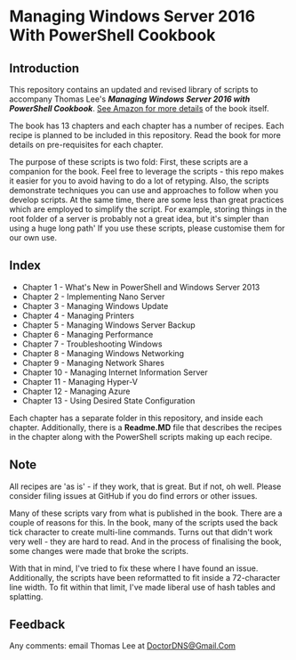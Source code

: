 # Managing Windows Server 2016 With PowerShell Cookbook

## Introduction

This repository contains an updated and revised library of scripts to accompany Thomas Lee's **_Managing Windows Server 2016 with PowerShell Cookbook_**.
[See Amazon for more details](https://www.amazon.co.uk/Windows-Server-Automation-PowerShell-Cookbook/dp/1787122042/ref=sr_1_cc_2?s=aps&ie=UTF8&qid=1506953050&sr=1-2-catcorr) of the book itself.

The book has 13 chapters and each chapter has a number of recipes.
Each recipe is planned to be included in this repository.
Read the book for more details on pre-requisites for each chapter.

The purpose of these scripts is two fold:
First, these scripts are a companion for the book.
Feel free to leverage the scripts - this repo makes it easier for you to avoid having to do a lot of retyping.
Also, the scripts demonstrate techniques you can use and approaches to follow when you develop scripts.
At the same time, there are some less than great practices which are employed to simplify the script.
For example, storing things in the root folder of a server is probably not a great idea, but it's simpler than using a huge long path'
If you use these scripts, please customise them for our own use.

## Index

- Chapter 1  - What's New in PowerShell and Windows Server 2013
- Chapter 2  - Implementing Nano Server
- Chapter 3  - Managing Windows Update
- Chapter 4  - Managing Printers
- Chapter 5  - Managing Windows Server Backup  
- Chapter 6  - Managing Performance
- Chapter 7  - Troubleshooting Windows
- Chapter 8  - Managing Windows Networking
- Chapter 9  - Managing Network Shares
- Chapter 10 - Managing Internet Information Server
- Chapter 11 - Managing Hyper-V
- Chapter 12 - Managing Azure  
- Chapter 13 - Using Desired State Configuration

Each chapter has a separate folder in this repository, and inside each chapter.
Additionally, there is a **Readme.MD** file that describes the recipes in the chapter along with the PowerShell scripts making up each recipe.

## Note

All recipes are 'as is' - if they work, that is great.
But if not, oh well. 
Please consider filing issues at GitHub if you do find errors or other issues.

Many of these scripts vary from what is published in the book.
There are a couple of reasons for this.
In the book, many of the scripts used the back tick character to create multi-line commands.
Turns out that didn't work very well - they are hard to read.
And in the process of finalising the book, some changes were made that broke the scripts.

With that in mind, I've tried to fix these where I have found an issue.
Additionally, the scripts have been reformatted to fit inside a 72-character line width.
To fit within that limit, I've made liberal use of hash tables and splatting.

## Feedback

Any comments: email Thomas Lee at DoctorDNS@Gmail.Com